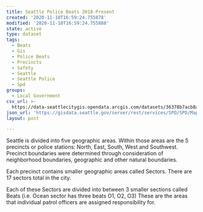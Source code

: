 ```yaml
---
title: Seattle Police Beats 2018-Present
created: '2020-11-10T16:59:24.755878'
modified: '2020-11-10T16:59:24.755888'
state: active
type: dataset
tags:
  - Beats
  - Gis
  - Police Beats
  - Precincts
  - Safety
  - Seattle
  - Seattle Police
  - Spd
groups:
  - Local Government
csv_url: >-
  https://data-seattlecitygis.opendata.arcgis.com/datasets/36378b7acb8a464c8019b9618fecd0dd_2.csv?outSR=%7B%22latestWkid%22%3A2926%2C%22wkid%22%3A2926%7D
json_url: 'https://gisdata.seattle.gov/server/rest/services/SPD/SPD/MapServer/2'
layout: post

---
```

<div><p>Seattle is divided into five geographic areas. Within those areas are
 the 5 precincts or police stations: North, East, South, West and 
Southwest. Precinct boundaries were determined through consideration of 
neighborhood boundaries, geographic and other natural boundaries.</p>
<p>Each precinct contains smaller geographic areas called Sectors. There are 17 sectors total in the city.</p>
<p>Each of these Sectors are divided into between 3 smaller sections 
called Beats (i.e. Ocean sector has three beats O1, O2, O3) These are 
the areas that individual patrol officers are assigned responsibility 
for.</p></div>
